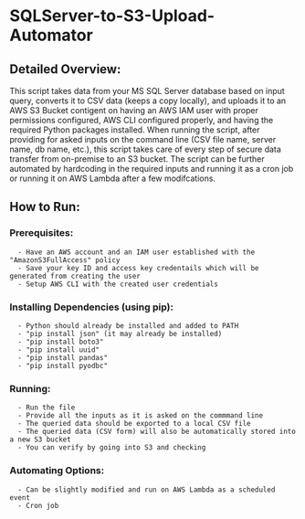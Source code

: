 # SQLServer-to-S3-Upload-Automator

## Detailed Overview:
This script takes data from your MS SQL Server database based on input query, converts it to CSV data (keeps a copy locally), and uploads it to an AWS S3 Bucket contigent on having an AWS IAM user with proper permissions configured, AWS CLI configured properly, and having the required Python packages installed. When running the script, after providing for asked inputs on the command line (CSV file name, server name, db name, etc.), this script takes care of every step of secure data transfer from on-premise to an S3 bucket. The script can be further automated by hardcoding in the required inputs and running it as a cron job or running it on AWS Lambda after a few modifcations.

## How to Run:

### Prerequisites:
      - Have an AWS account and an IAM user established with the "AmazonS3FullAccess" policy
      - Save your key ID and access key credentails which will be generated from creating the user
      - Setup AWS CLI with the created user credentials 
      
### Installing Dependencies (using pip):
      - Python should already be installed and added to PATH
      - "pip install json" (it may already be installed)
      - "pip install boto3"
      - "pip install uuid"
      - "pip install pandas"
      - "pip install pyodbc"

### Running:
      - Run the file
      - Provide all the inputs as it is asked on the commmand line
      - The queried data should be exported to a local CSV file
      - The queried data (CSV form) will also be automatically stored into a new S3 bucket
      - You can verify by going into S3 and checking

### Automating Options:
      - Can be slightly modified and run on AWS Lambda as a scheduled event
      - Cron job

